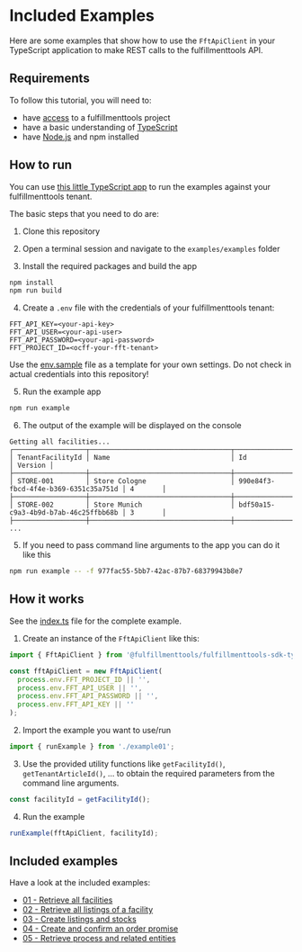# Included Examples

Here are some examples that show how to use the `FftApiClient` in your TypeScript application to make REST calls to the fulfillmenttools API.

## Requirements

To follow this tutorial, you will need to:
* have [access](https://docs.fulfillmenttools.com/documentation/developer-docs/technical-basics/access-to-fulfillmenttools) to a fulfillmenttools project
* have a basic understanding of [TypeScript](https://www.typescriptlang.org/)
* have [Node.js](https://docs.npmjs.com/downloading-and-installing-node-js-and-npm) and npm installed

## How to run

You can use [this little TypeScript app](./src/index.ts) to run the examples against your fulfillmenttools tenant.

The basic steps that you need to do are:

1. Clone this repository

2. Open a terminal session and navigate to the `examples/examples` folder

3. Install the required packages and build the app

```bash
npm install
npm run build
```

4. Create a `.env` file with the credentials of your fulfillmenttools tenant:

```properties
FFT_API_KEY=<your-api-key>
FFT_API_USER=<your-api-user>
FFT_API_PASSWORD=<your-api-password>
FFT_PROJECT_ID=<ocff-your-fft-tenant>
```

Use the [env.sample](./env.sample) file as a template for your own settings.
Do not check in actual credentials into this repository!

5. Run the example app

```bash
npm run example
```

6. The output of the example will be displayed on the console

```
Getting all facilities...
┌──────────────────┬───────────────────────────────────┬──────────────────────────────────────┬─────────┐
│ TenantFacilityId │ Name                              │ Id                                   │ Version │
├──────────────────┼───────────────────────────────────┼──────────────────────────────────────┼─────────┤
│ STORE-001        │ Store Cologne                     │ 990e84f3-fbcd-4f4e-b369-6351c35a751d │ 4       │
├──────────────────┼───────────────────────────────────┼──────────────────────────────────────┼─────────┤
│ STORE-002        │ Store Munich                      │ bdf50a15-c9a3-4b9d-b7ab-46c25ffbb68b │ 3       │
├──────────────────┼───────────────────────────────────┼──────────────────────────────────────┼─────────┤
...
````

5. If you need to pass command line arguments to the app you can do it like this

```bash
npm run example -- -f 977fac55-5bb7-42ac-87b7-68379943b8e7
```

## How it works

See the [index.ts](./src/index.ts) file for the complete example.

1. Create an instance of the `FftApiClient` like this:
```typescript
import { FftApiClient } from '@fulfillmenttools/fulfillmenttools-sdk-typescript';

const fftApiClient = new FftApiClient(
  process.env.FFT_PROJECT_ID || '',
  process.env.FFT_API_USER || '',
  process.env.FFT_API_PASSWORD || '',
  process.env.FFT_API_KEY || ''
);
```

2. Import the example you want to use/run

```typescript
import { runExample } from './example01';
```

3. Use the provided utility functions like `getFacilityId()`, `getTenantArticleId()`, ... to obtain the
required parameters from the command line arguments.

```typescript
const facilityId = getFacilityId();
```

4. Run the example
```typescript
runExample(fftApiClient, facilityId);
```

## Included examples

Have a look at the included examples:

* [01 - Retrieve all facilities](./example01.md)
* [02 - Retrieve all listings of a facility](./example02.md)
* [03 - Create listings and stocks](./example03.md)
* [04 - Create and confirm an order promise](./example04.md)
* [05 - Retrieve process and related entities](./example05.md)
